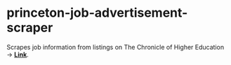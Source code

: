 # princeton-job-advertisement-scraper

Scrapes job information from listings on The Chronicle of Higher Education -> **[Link](https://jobs.chronicle.com/jobs/faculty-positions/north-america/tenured-tenured-track/)**.
